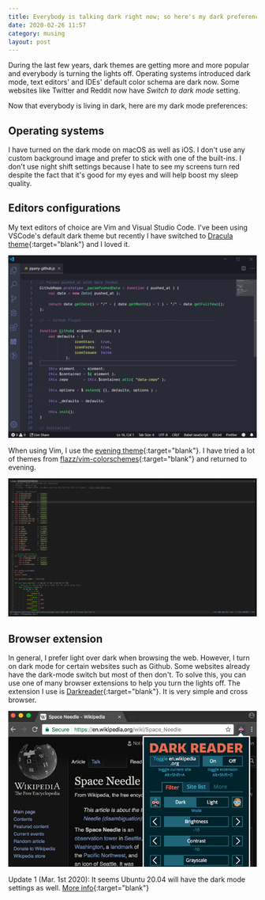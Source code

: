 ```yaml
---
title: Everybody is talking dark right now; so here's my dark preferences
date: 2020-02-26 11:57
category: musing
layout: post
---
```


During the last few years, dark themes are getting more and more popular and everybody is turning the lights off. Operating systems introduced dark mode, text editors' and IDEs' default color schema are dark now. Some websites like Twitter and Reddit now have _Switch to dark mode_ setting.

Now that everybody is living in dark, here are my dark mode preferences:

## Operating systems

I have turned on the dark mode on macOS as well as iOS. I don't use any custom background image and prefer to stick with one of the built-ins. I don't use night shift settings because I hate to see my screens turn red despite the fact that it's good for my eyes and will help boost my sleep quality.

## Editors configurations

My text editors of choice are Vim and Visual Studio Code. I've been using VSCode's default dark theme but recently I have switched to [Dracula theme](https://draculatheme.com/visual-studio-code/){:target="blank"} and I loved it.

!["Dracula theme screenshot"](/assets/images/dracula_theme_preview.png)

When using Vim, I use the [evening theme](http://vimcolors.com/308/evening/dark){:target="blank"}. I have tried a lot of themes from [flazz/vim-colorschemes](https://github.com/flazz/vim-colorschemes){:target="blank"} and returned to evening.

!["Vim evening theme screenshot"](/assets/images/vim_evening.png)

## Browser extension

In general, I prefer light over dark when browsing the web. However, I turn on dark mode for certain websites such as Github. Some websites already have the dark-mode switch but most of then don't. To solve this, you can use one of many browser extensions to help you turn the lights off. The extension I use is [Darkreader](https://darkreader.org/){:target="blank"}. It is very simple and cross browser.

![Darkreader browser extension](/assets/images/darkreader_screenshot.jpg)

Update 1 (Mar. 1st 2020): It seems Ubuntu 20.04 will have the dark mode settings as well. [More info](https://www.omgubuntu.co.uk/2020/02/dark-mode-setting-ubuntu-focal-fossa){:target="blank"}

